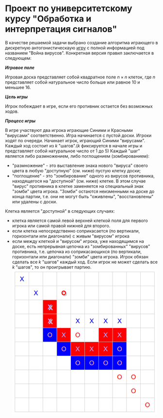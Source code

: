 # Проект по университетскому курсу "Обработка и интерпретация сигналов"

В качестве решаемой задачи выбрано создание алгоритма играющего в дискретную антогонистическаую [игру](https://ru.wikipedia.org/wiki/%D0%92%D0%BE%D0%B9%D0%BD%D0%B0_%D0%B2%D0%B8%D1%80%D1%83%D1%81%D0%BE%D0%B2) с полной информацией под названием "Война вирусов".
Конкретная версия правил заключается в следующем:

<b>*Игровое поле*</b>

Игровая доска представляет собой квадратное поле $n \times n$ клеток, где $n$ представляет собой натуральное число больше или равное 10 и меньшее 16.

<b>*Цель игры*</b>

Игрок побеждает в игре, если его противник остается без возможных ходов.

<b>*Процесс игры*</b>

В игре участвуют два игрока играющие Синими  и Красными "вирусами" соответственно.
Игра начинается с пустой доски.
Игроки ходят по очереди. Начинает игрок, играющий Синими "вирусами".
Каждый ход состоит из $k$ "шагов".($k$ фиксируется в начале игры и представляет собой натуральное число от 1 до 5) Каждый "шаг" является либо размножением, либо поглощением (зомбированием):

  +  "размножение"  - это выставление знака нового "вируса" своего цвета в любую "доступную" (см. ниже) пустую клетку доски;
  +   "поглощение" - это "зомбирование" одного из вирусов противника, находящегося на "доступной" (см. ниже) клетке. В этом случае "вирус" противника в клетке заменяется на специальный знак  "зомби" цвета игрока. "Зомби" остаются неизменными на доске до конца партии, т.е. они не могут быть "оживлены", "восстановлены" или удалены с доски.

Клетка является "доступной" в следующих случаях:
  + клетка является самой левой верхней клеткой поля для первого игрока или самой правой нижней для второго.
  +  если клетка непосредственно соприкасается (по вертикали, горизонтали или диагонали) с живым "вирусом" игрока
  +  если между клеткой и "вирусом" игрока, уже находящимся на доске, есть непрерывная цепочка из "зомбированных" "вирусов" противника, т.е. цепочка из соприкасающихся (по вертикали, горизонтали или диагонали) "зомби" цвета игрока.
Игрок обязан сделать все $k$ "шагов" каждый ход. Если игрок не может сделать все $k$ "шагов", то он проигрывает партию.
![Пример](/images/example.png "Пример игровой позиции")
